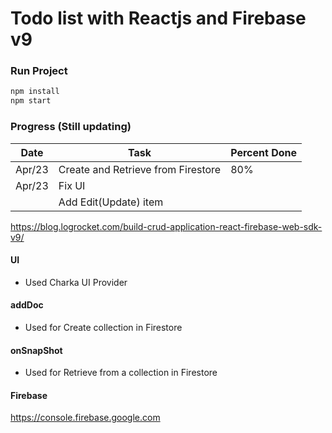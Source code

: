 # Todo list with Reactjs and Firebase v9

### Run Project
```bash
npm install
npm start
```

### Progress (Still updating)

| Date   | Task                               | Percent Done |
| ------ | ---------------------------------- | ------------ |
| Apr/23 | Create and Retrieve from Firestore | 80%          |
| Apr/23 | Fix UI                             |              |
|        | Add Edit(Update) item              |              |

https://blog.logrocket.com/build-crud-application-react-firebase-web-sdk-v9/

#### UI

- Used Charka UI Provider

#### addDoc

- Used for Create collection in Firestore

#### onSnapShot

- Used for Retrieve from a collection in Firestore

#### Firebase

https://console.firebase.google.com
